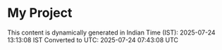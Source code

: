 # My Project

This content is dynamically generated in Indian Time (IST): 2025-07-24 13:13:08 IST
Converted to UTC: 2025-07-24 07:43:08 UTC
